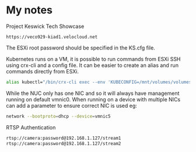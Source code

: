 # My notes

Project Keswick Tech Showcase

```url
https://veco929-kiad1.velocloud.net
```

The ESXi root password should be specified in the KS.cfg file.

Kubernetes runs on a VM,  it is possible to run commands from ESXi SSH using crx-cli and a config file.  It can be easier to create an alias and run commands directly from ESXi.

```bash
alias kubectl="/bin/crx-cli exec --env 'KUBECONFIG=/mnt/volumes/volumes/kubernetes.io~empty-dir/etc-k8s/admin.conf' $(/bin/crx-cli list | grep infravisor-pod | awk '{print $1}') /infravisor/rootfs/keswick-control-plane/usr/bin/kubectl"
```

While the NUC only has one NIC and so it will always have management running on default vmnic0.  When running on a device with multiple NICs can add a parameter to ensure correct NIC is used eg:

```bash
network --bootproto=dhcp --device=vmnic5
```

RTSP Authentication

```bash
rtsp://camera:password@192.168.1.127/stream1
rtsp://camera:password@192.168.1.127/stream2
```

